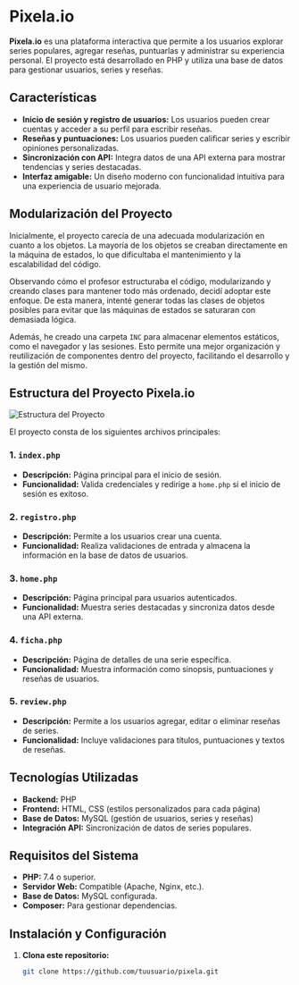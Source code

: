 # Pixela.io


**Pixela.io** es una plataforma interactiva que permite a los usuarios explorar series populares, agregar reseñas, puntuarlas y administrar su experiencia personal. El proyecto está desarrollado en PHP y utiliza una base de datos para gestionar usuarios, series y reseñas.

## Características

- **Inicio de sesión y registro de usuarios:** Los usuarios pueden crear cuentas y acceder a su perfil para escribir reseñas.
- **Reseñas y puntuaciones:** Los usuarios pueden calificar series y escribir opiniones personalizadas.
- **Sincronización con API:** Integra datos de una API externa para mostrar tendencias y series destacadas.
- **Interfaz amigable:** Un diseño moderno con funcionalidad intuitiva para una experiencia de usuario mejorada.

## Modularización del Proyecto

Inicialmente, el proyecto carecía de una adecuada modularización en cuanto a los objetos. La mayoría de los objetos se creaban directamente en la máquina de estados, lo que dificultaba el mantenimiento y la escalabilidad del código.

Observando cómo el profesor estructuraba el código, modularizando y creando clases para mantener todo más ordenado, decidí adoptar este enfoque. De esta manera, intenté generar todas las clases de objetos posibles para evitar que las máquinas de estados se saturaran con demasiada lógica.

Además, he creado una carpeta `INC` para almacenar elementos estáticos, como el navegador y las sesiones. Esto permite una mejor organización y reutilización de componentes dentro del proyecto, facilitando el desarrollo y la gestión del mismo.

## Estructura del Proyecto Pixela.io

![Estructura del Proyecto](https://github.com/user-attachments/assets/ec19e8c4-2831-4bd6-b2e2-54a219b81a8d)

El proyecto consta de los siguientes archivos principales:

### 1. `index.php`
- **Descripción:** Página principal para el inicio de sesión.
- **Funcionalidad:** Valida credenciales y redirige a `home.php` si el inicio de sesión es exitoso.

### 2. `registro.php`
- **Descripción:** Permite a los usuarios crear una cuenta.
- **Funcionalidad:** Realiza validaciones de entrada y almacena la información en la base de datos de usuarios.

### 3. `home.php`
- **Descripción:** Página principal para usuarios autenticados.
- **Funcionalidad:** Muestra series destacadas y sincroniza datos desde una API externa.

### 4. `ficha.php`
- **Descripción:** Página de detalles de una serie específica.
- **Funcionalidad:** Muestra información como sinopsis, puntuaciones y reseñas de usuarios.

### 5. `review.php`
- **Descripción:** Permite a los usuarios agregar, editar o eliminar reseñas de series.
- **Funcionalidad:** Incluye validaciones para títulos, puntuaciones y textos de reseñas.

## Tecnologías Utilizadas

- **Backend:** PHP
- **Frontend:** HTML, CSS (estilos personalizados para cada página)
- **Base de Datos:** MySQL (gestión de usuarios, series y reseñas)
- **Integración API:** Sincronización de datos de series populares.

## Requisitos del Sistema

- **PHP:** 7.4 o superior.
- **Servidor Web:** Compatible (Apache, Nginx, etc.).
- **Base de Datos:** MySQL configurada.
- **Composer:** Para gestionar dependencias.

## Instalación y Configuración

1. **Clona este repositorio:**
   ```bash
   git clone https://github.com/tuusuario/pixela.git
